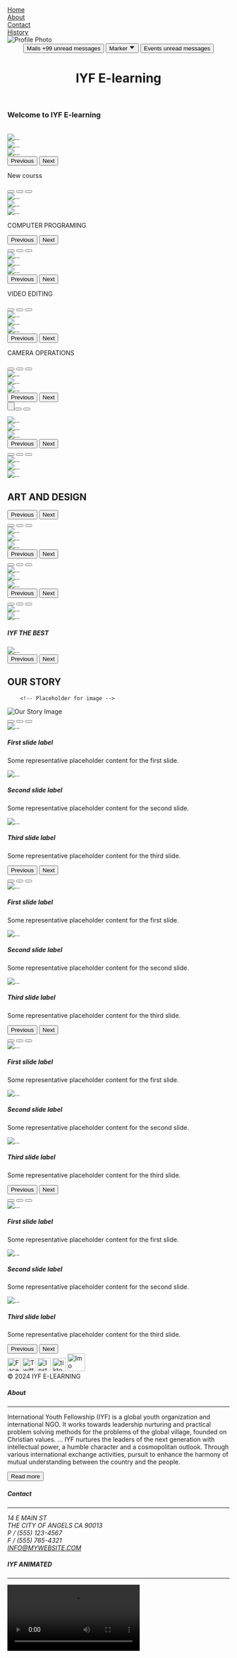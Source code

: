 <!doctype html>
<html>
<head>
  <meta charset="UTF-8">
  <meta name="viewport" content="width=device-width, initial-scale=1.0">
  <title>IYF E-LEARNING</title>
  <link href="/style.css" rel="stylesheet">
  <link rel="stylesheet" href="https://cdn.jsdelivr.net/npm/bootstrap@4.6.2/dist/css/bootstrap.min.css" integrity="sha384-xOolHFLEh07PJGoPkLv1IbcEPTNtaed2xpHsD9ESMhqIYd0nLMwNLD69Npy4HI+N" crossorigin="anonymous">
  <link rel="stylesheet" href="https://cdnjs.cloudflare.com/ajax/libs/font-awesome/4.7.0/css/font-awesome.min.css">
  <link rel="stylesheet" href="https://cdn.jsdelivr.net/npm/bootstrap@5.3.0/dist/css/bootstrap.min.css">
  <script src="https://cdn.jsdelivr.net/npm/jquery@3.5.1/dist/jquery.slim.min.js" integrity="sha384-DfXdz2htPH0lsSSs5nCTpuj/zy4C+OGpamoFVy38MVBnE+IbbVYUew+OrCXaRkfj" crossorigin="anonymous"></script>
<script src="https://cdn.jsdelivr.net/npm/bootstrap@4.6.2/dist/js/bootstrap.bundle.min.js" integrity="sha384-Fy6S3B9q64WdZWQUiU+q4/2Lc9npb8tCaSX9FK7E8HnRr0Jz8D6OP9dO5Vg3Q9ct" crossorigin="anonymous"></script>
</head>
<body>
  <!--navigatiin bar -->
      <nav class="bg-success fixed-top">
         <div class="d-inline p-2 text-bg-dark">
           <a href="#">Home</a>
         </div class="d-inline p-2 text-bg-dark">
         <div class="d-inline p-2 text-bg-dark">
           <a href="/About.html">About</a>
         </div class="d-inline p-2 text-bg-dark">
         <div class="d-inline p-2 text-bg-dark">
           <a href="/Contact.html">Contact</a>
         </div class="d-inline p-2 text-bg-dark">
         <div class="d-inline p-2 text-bg-dark">
           <a href="/History.html">History</a>
         </div class="d-inline p-2 text-bg-dark">
      </nav>
  <div class="p-3 mb-2 bg-success text-white">
    <div class="circle-photo .d-block .d-sm-none">
  <img src="/images/download.png" alt="Profile Photo">
    </div>
  </div>
  <div>
    <header>
      <div class="d-block d-sm-none">
        <button type="button" class="btn btn-primary position-relative">
          Mails <span class="position-absolute top-0 start-100 translate-middle badge rounded-pill bg-secondary">+99 <span class="visually-hidden">unread messages</span></span>
    </button>
        
  <button type="button" class="btn btn-dark position-relative">
          Marker <svg width="1em" height="1em" viewBox="0 0 16 16" class="position-absolute top-100 start-50 translate-middle mt-1 bi bi-caret-down-fill" fill="#212529" xmlns="http://www.w3.org/2000/svg"><path d="M7.247 11.14L2.451 5.658C1.885 5.013 2.345 4 3.204 4h9.592a1 1 0 0 1 .753 1.659l-4.796 5.48a1 1 0 0 1-1.506 0z"/></svg>
        </button>
        
  <button type="button" class="btn btn-primary position-relative">
          Events <span class="position-absolute top-0 start-100 translate-middle badge border border-light rounded-circle bg-danger p-2"><span class="visually-hidden">unread messages</span></span>
        </button>
          <h1 id="header">IYF E-learning</h1>
      </div>
    </header>
         <div>
           <!-- Your website content goes here -->
      <div class="float-sm-left fl oat-md-right float-lg-centre"> 
        <h3 class="text-danger">Welcome to IYF E-learning</h3>
      </div><br>
      <!--first photo pg for lg-->
    <div id="carouselExampleFade" class="carousel slide carousel-fade position-relative">
    <div class="carousel-inner">
      <div class="carousel-item active">
        <img src="/images/auto eng.jpg" class="d-block w-100%" alt="...">
      </div>
      <div class="carousel-item">
          <img src="/images/auto eng 1.jpg" class="d-block w-100%" alt="...">
      </div>
      <div class="carousel-item">
          <img src="/images/auto eng 2.jpg" class="d-block w-100%" alt="...">
        </div>
      </div>
      <button class="carousel-control-prev" type="button" data-bs-target="#carouselExampleFade" data-bs-slide="prev">
        <span class="carousel-control-prev-icon" aria-hidden="true"></span>
        <span class="visually-hidden">Previous</span>
      </button>
      <button class="carousel-control-next" type="button" data-bs-target="#carouselExampleFade" data-bs-slide="next">
        <span class="carousel-control-next-icon" aria-hidden="true"></span>
        <span class="visually-hidden">Next</span>
      </button>
      <div class="position-relative text-center">
        <div class="position-absolute top-100 start-50 translate-middle">
          <p class="bg-success t">New courss</p>
        </div>
      </div>
    </div>
      <!---slides for lg left only --->
  </div>
</body>
      </div>
    </header>
    <main>
    <!--OUR FAVORITE COURSES-->
<div class="hstack gap-3 bg-secondary container .d-none .d-sm-block">
  <div class="row">
    <div class="col">
      <div class="d-inline p-2">
      <div id="carouselExampleDark" class="carousel carousel-dark slide">
    <div class="carousel-indicators">
      <button type="button" data-bs-target="#carouselExampleDark" data-bs-slide-to="0" class="active" aria-current="true" aria-label="Slide 1"></button>
      <button type="button" data-bs-target="#carouselExampleDark" data-bs-slide-to="1" aria-label="Slide 2"></button>
      <button type="button" data-bs-target="#carouselExampleDark" data-bs-slide-to="2" aria-label="Slide 3"></button>
    </div>
    <div class="carousel-inner">
      <div class="carousel-item active" data-bs-interval="10">
        <img src="/images/computer or 2.jpg" class="d-block" w-"100" alt="...">
        <div class="carousel-caption d-none d-md-block">
        </div>
      </div>
      <div class="carousel-item" data-bs-interval="2000">
        <img src="/images/computer or,1.jpg" class="d-block" w-"100%" alt="...">
        <div class="carousel-caption d-none d-md-block">
        </div>
      </div>
      <div class="carousel-item">
        <img src="/images/computer pr.jpg" class="d-block" w-"100%" alt="...">
        <div class="carousel-caption d-none d-md-block">
        </div>
      </div>
        <p>COMPUTER PROGRAMING </p>
    </div>
    <button class="carousel-control-prev" type="button" data-bs-target="#carouselExampleDark" data-bs-slide="prev">
      <span class="carousel-control-prev-icon" aria-hidden="true"></span>
      <span class="visually-hidden">Previous</span>
    </button>
    <button class="carousel-control-next" type="button" data-bs-target="#carouselExampleDark" data-bs-slide="next">
      <span class="carousel-control-next-icon" aria-hidden="true"></span>
      <span class="visually-hidden">Next</span>
    </button>
  </div>
    </div>
    </div>
    <div class="col">
      <div class="d-inline p-2 ms-auto">
      <div id="carouselExampleDark" class="carousel carousel-dark slide">
        <div class="carousel-indicators">
          <button type="button" data-bs-target="#carouselExampleDark" data-bs-slide-to="0" class="active" aria-current="true" aria-label="Slide 1"></button>
          <button type="button" data-bs-target="#carouselExampleDark" data-bs-slide-to="1" aria-label="Slide 2"></button>
          <button type="button" data-bs-target="#carouselExampleDark" data-bs-slide-to="2" aria-label="Slide 3"></button>
        </div>
        <div class="carousel-inner">
          <div class="carousel-item active" data-bs-interval="10000">
            <img src="/images/video rd.jpg" class="d-block w-100" alt="...">
            <div class="carousel-caption d-none d-md-block">
            </div>
          </div>
          <div class="carousel-item" data-bs-interval="2000">
            <img src="/images/video edi.jpg" class="d-block w-100" alt="...">
            <div class="carousel-caption d-none d-md-block">
            </div>
          </div>
          <div class="carousel-item">
            <img src="/images/video ed.jpg" class="d-block w-100" alt="...">
            <div class="carousel-caption d-none d-md-block">
            </div>
          </div>
        </div>
        <button class="carousel-control-prev" type="button" data-bs-target="#carouselExampleDark" data-bs-slide="prev">
          <span class="carousel-control-prev-icon" aria-hidden="true"></span>
          <span class="visually-hidden">Previous</span>
        </button>
        <button class="carousel-control-next" type="button" data-bs-target="#carouselExampleDark" data-bs-slide="next">
          <span class="carousel-control-next-icon" aria-hidden="true"></span>
          <span class="visually-hidden">Next</span>
        </button>
      </div>
    </div>
      <p>VIDEO EDITING</p>
    </div>
    <div class="vr"></div>
    <div class="col">
      <div class="d-inline p-2">
      <div id="carouselExampleDark" class="carousel carousel-dark slide">
        <div class="carousel-indicators">
          <button type="button" data-bs-target="#carouselExampleDark" data-bs-slide-to="0" class="active" aria-current="true" aria-label="Slide 1"></button>
          <button type="button" data-bs-target="#carouselExampleDark" data-bs-slide-to="1" aria-label="Slide 2"></button>
          <button type="button" data-bs-target="#carouselExampleDark" data-bs-slide-to="2" aria-label="Slide 3"></button>
        </div>
        <div class="carousel-inner">
          <div class="carousel-item active" data-bs-interval="10000">
            <img src="/images/camera op 2.jpg" class="d-block w-100" alt="...">
            <div class="carousel-caption d-none d-md-block">
            </div>
          </div>
          <div class="carousel-item" data-bs-interval="2000">
            <img src="/images/camera op 1.jpg" class="d-block w-100" alt="...">
            <div class="carousel-caption d-none d-md-block">
            </div>
          </div>
          <div class="carousel-item">
            <img src="/images/camera op.jpg" class="d-block w-100" alt="...">
            <div class="carousel-caption d-none d-md-block">
            </div>
          </div>
        </div>
        <button class="carousel-control-prev" type="button" data-bs-target="#carouselExampleDark" data-bs-slide="prev">
          <span class="carousel-control-prev-icon" aria-hidden="true"></span>
          <span class="visually-hidden">Previous</span>
        </button>
        <button class="carousel-control-next" type="button" data-bs-target="#carouselExampleDark" data-bs-slide="next">
          <span class="carousel-control-next-icon" aria-hidden="true"></span>
          <span class="visually-hidden">Next</span>
        </button>
      </div>
    </div>
      <p>CAMERA OPERATIONS </p>
    </div>
    <div class="col">
      <div class="d-inline p-2">
      <div id="carouselExampleDark" class="carousel carousel-dark slide">
        <div class="carousel-indicators">
          <button type="button" data-bs-target="#carouselExampleDark" data-bs-slide-to="0" class="active" aria-current="true" aria-label="Slide 1"></button>
          <button type="button" data-bs-target="#carouselExampleDark" data-bs-slide-to="1" aria-label="Slide 2"></button>
          <button type="button" data-bs-target="#carouselExampleDark" data-bs-slide-to="2" aria-label="Slide 3"></button>
        </div>
        <div class="carousel-inner">
          <div class="carousel-item active" data-bs-interval="10000">
            <img src="..." class="d-block w-100" alt="...">
            <div class="carousel-caption d-none d-md-block">
            </div>
          </div>
          <div class="carousel-item" data-bs-interval="2000">
            <img src="..." class="d-block w-100" alt="...">
            <div class="carousel-caption d-none d-md-block">
            </div>
          </div>
          <div class="carousel-item">
            <img src="..." class="d-block w-100" alt="...">
            <div class="carousel-caption d-none d-md-block">

  </div>
 </div>
 </div>
        <button class="carousel-control-prev" type="button" data-bs-target="#carouselExampleDark" data-bs-slide="prev">
          <span class="carousel-control-prev-icon" aria-hidden="true"></span>
          <span class="visually-hidden">Previous</span>
        </button>
        <button class="carousel-control-next" type="button" data-bs-target="#carouselExampleDark" data-bs-slide="next">
          <span class="carousel-control-next-icon" aria-hidden="true"></span>
          <span class="visually-hidden">Next</span>
        </button>
      </div>
    </div>
    </div>
  </div>
</div>
<!--just a slide for both sm&lg-->
  <div id="carouselExampleIndicators" class="carousel slide .d-none .d-sm-block">
    <div class="carousel-indicators">
      <button type="button" data-bs-target="#carouselExampleIndicators" data-bs-slide-to="0" class="active" aria-current="true" aria-label="Slide 1"<button type="button" class="btn btn-primary position-relative">
 
   <button type="button" data-bs-target="#carouselExampleIndicators" data-bs-slide-to="1" aria-label="Slide 2"></button>
      <button type="button" data-bs-target="#carouselExampleIndicators" data-bs-slide-to="2" aria-label="Slide 3"></button>
    </div>
  
  <!---- image slides--->
  <div class="carousel-inner">
      <div class="carousel-item active">
        <img src="/images/auto eng 1.jpg" class="d-block" w-"100" alt="...">
      </div>
      <div class="carousel-item">
        <img src="/images/auto eng 2.jpg" class="d-block" w-"100" alt="...">
      </div>
      <div class="carousel-item">
        <img src="/images/auto eng.jpg" class="d-block" w-"100" alt="...">
      </div>
    </div>
  <button class="carousel-control-prev" type="button" data-bs-target="#carouselExampleIndicators" data-bs-slide="prev">
    <span class="carousel-control-prev-icon" aria-hidden="true"></span>
    <span class="visually-hidden">Previous</span>
  </button>
  <button class="carousel-control-next" type="button" data-bs-target="#carouselExampleIndicators" data-bs-slide="next">
    <span class="carousel-control-next-icon" aria-hidden="true"></span>
    <span class="visually-hidden">Next</span>
  </button>
</div>
<div class="hstack gap-3 bg-secondary container">
  <div class="row">
    <div class="col">
      <div class="d-inline p-2">
      <div id="carouselExampleDark" class="carousel carousel-dark slide">
    <div class="carousel-indicators">
      <button type="button" data-bs-target="#carouselExampleDark" data-bs-slide-to="0" class="active" aria-current="true" aria-label="Slide 1"></button>
      <button type="button" data-bs-target="#carouselExampleDark" data-bs-slide-to="1" aria-label="Slide 2"></button>
      <button type="button" data-bs-target="#carouselExampleDark" data-bs-slide-to="2" aria-label="Slide 3"></button>
    </div>
    <div class="carousel-inner">
      <div class="carousel-item active" data-bs-interval="20">
        <img src="/images/art & de.jpg" class="d-block" w-"100%" alt="...">
        <div class="carousel-caption d-none d-md-block">
        </div>
      </div>
      <div class="carousel-item" data-bs-interval="20">
        <img src="/images/art & des.jpg" class="d-block" w-"100%" alt="...">
        <div class="carousel-caption d-none d-md-block">
        </div>
      </div>
      <div class="carousel-item">
        <img src="/images/art & des.jpg" class="d-block" w-"100%" alt="...">
        <div class="carousel-caption d-none d-md-block">
        </div>
      </div>
      <h2>ART AND DESIGN</h2>
    </div>
    <button class="carousel-control-prev" type="button" data-bs-target="#carouselExampleDark" data-bs-slide="prev">
      <span class="carousel-control-prev-icon" aria-hidden="true"></span>
      <span class="visually-hidden">Previous</span>
    </button>
    <button class="carousel-control-next" type="button" data-bs-target="#carouselExampleDark" data-bs-slide="next">
      <span class="carousel-control-next-icon" aria-hidden="true"></span>
      <span class="visually-hidden">Next</span>
    </button>
  </div>
    </div>
    </div>
    <div class="col">
      <div class="d-inline p-2 ms-auto">
      <div id="carouselExampleDark" class="carousel carousel-dark slide">
        <div class="carousel-indicators">
          <button type="button" data-bs-target="#carouselExampleDark" data-bs-slide-to="0" class="active" aria-current="true" aria-label="Slide 1"></button>
          <button type="button" data-bs-target="#carouselExampleDark" data-bs-slide-to="1" aria-label="Slide 2"></button>
          <button type="button" data-bs-target="#carouselExampleDark" data-bs-slide-to="2" aria-label="Slide 3"></button>
        </div>
        <div class="carousel-inner">
          <div class="carousel-item active" data-bs-interval="20">
            <img src="/images/chapel 1.jpg" class="d-block" w-"100" alt="...">
            <div class="carousel-caption d-none d-md-block">
            </div>
          </div>
          <div class="carousel-item" data-bs-interval="20">
            <img src="/images/chapel.jpg" class="d-block" w-"100" alt="...">
            <div class="carousel-caption d-none d-md-block">
            </div>
          </div>
          <div class="carousel-item">
            <img src="/images/chapel 2.jpgo" class="d-block" w-"100" alt="...">
            <div class="carousel-caption d-none d-md-block">
            </div>
          </div>
        </div>
        <button class="carousel-control-prev" type="button" data-bs-target="#carouselExampleDark" data-bs-slide="prev">
          <span class="carousel-control-prev-icon" aria-hidden="true"></span>
          <span class="visually-hidden">Previous</span>
        </button>
        <button class="carousel-control-next" type="button" data-bs-target="#carouselExampleDark" data-bs-slide="next">
          <span class="carousel-control-next-icon" aria-hidden="true"></span>
          <span class="visually-hidden">Next</span>
        </button>
      </div>
    </div>
    </div>
    <div class="vr"></div>
    <div class="col">
      <div class="d-inline p-2">
      <div id="carouselExampleDark" class="carousel carousel-dark slide">
        <div class="carousel-indicators">
          <button type="button" data-bs-target="#carouselExampleDark" data-bs-slide-to="0" class="active" aria-current="true" aria-label="Slide 1"></button>
          <button type="button" data-bs-target="#carouselExampleDark" data-bs-slide-to="1" aria-label="Slide 2"></button>
          <button type="button" data-bs-target="#carouselExampleDark" data-bs-slide-to="2" aria-label="Slide 3"></button>
        </div>
        <div class="carousel-inner">
          <div class="carousel-item active" data-bs-interval="20">
            <img src="/images/Korea language 2.jpg" class="d-block" w-"100" alt="...">
            <div class="carousel-caption d-none d-md-block">
            </div>
          </div>
          <div class="carousel-item" data-bs-interval="20">
            <img src="/images/Korea language 3.jpg" class="d-block" w-"100" alt="...">
            <div class="carousel-caption d-none d-md-block">
            </div>
          </div>
          <div class="carousel-item">
            <img src="/images/Korea language.jpg" class="d-block" w-"100" alt="...">
            <div class="carousel-caption d-none d-md-block">
            </div>
          </div>
        </div>
        <button class="carousel-control-prev" type="button" data-bs-target="#carouselExampleDark" data-bs-slide="prev">
          <span class="carousel-control-prev-icon" aria-hidden="true"></span>
          <span class="visually-hidden">Previous</span>
        </button>
        <button class="carousel-control-next" type="button" data-bs-target="#carouselExampleDark" data-bs-slide="next">
          <span class="carousel-control-next-icon" aria-hidden="true"></span>
          <span class="visually-hidden">Next</span>
        </button>
      </div>
    </div>
    </div>
    <div class="col">
      <div class="d-inline p-2">
      <div id="carouselExampleDark" class="carousel carousel-dark slide">
        <div class="carousel-indicators">
          <button type="button" data-bs-target="#carouselExampleDark" data-bs-slide-to="0" class="active" aria-current="true" aria-label="Slide 1"></button>
          <button type="button" data-bs-target="#carouselExampleDark" data-bs-slide-to="1" aria-label="Slide 2"></button>
          <button type="button" data-bs-target="#carouselExampleDark" data-bs-slide-to="2" aria-label="Slide 3"></button>
        </div>
        <div class="carousel-inner">
          <div class="carousel-item active" data-bs-interval="20">
            <img src="/images/music 1.jpg" class="d-block" w-"100" alt="...">
            <div class="carousel-caption d-none d-md-block">
            </div>
          </div>
          <div class="carousel-item" data-bs-interval="20">
            <img src="/images/music 2.jpg" class="d-block" w-"100" alt="...">
            <div class="carousel-caption d-none d-md-block">
              <h5>IYF THE BEST</h5>
            </div>
          </div>
          <div class="carousel-item">
            <img src="/images/music.jpg" class="d-block w-100" alt="...">
            <div class="carousel-caption d-none d-md-block">
            </div>
          </div>
        </div>
        <button class="carousel-control-prev" type="button" data-bs-target="#carouselExampleDark" data-bs-slide="prev">
          <span class="carousel-control-prev-icon" aria-hidden="true"></span>
          <span class="visually-hidden">Previous</span>
        </button>
        <button class="carousel-control-next" type="button" data-bs-target="#carouselExampleDark" data-bs-slide="next">
          <span class="carousel-control-next-icon" aria-hidden="true"></span>
          <span class="visually-hidden">Next</span>
        </button>
      </div>
    </div>
    </div>
  </div>
  <div class="container mt-5">
    <div class="row">
        <div class="col-md-6">
            <h2>OUR STORY</h2>
            <!-- Add your text here -->
            <p>
              
   </p>
  </div>

        <!-- Placeholder for image -->
  <div class="col-md-6 d-none d-sm-block">
            <img src="your-image-source.jpg" alt="Our Story Image" class="img-fluid">
        </div>
    </div>
</div>
<div class="hstack gap-3 bg-secondary container">
  <div class="row">
    <div class="col">
      <div class="d-inline p-2">
      <div id="carouselExampleDark" class="carousel carousel-dark slide">
    <div class="carousel-indicators">
      <button type="button" data-bs-target="#carouselExampleDark" data-bs-slide-to="0" class="active" aria-current="true" aria-label="Slide 1"></button>
      <button type="button" data-bs-target="#carouselExampleDark" data-bs-slide-to="1" aria-label="Slide 2"></button>
      <button type="button" data-bs-target="#carouselExampleDark" data-bs-slide-to="2" aria-label="Slide 3"></button>
    </div>
    <div class="carousel-inner">
      <div class="carousel-item active" data-bs-interval="10000">
        <img src="..." class="d-block w-25%" alt="...">
        <div class="carousel-caption d-none d-md-block">
          <h5>First slide label</h5>
          <p>Some representative placeholder content for the first slide.</p>
        </div>
      </div>
      <div class="carousel-item" data-bs-interval="2000">
        <img src="..." class="d-block w-25%" alt="...">
        <div class="carousel-caption d-none d-md-block">
          <h5>Second slide label</h5>
          <p>Some representative placeholder content for the second slide.</p>
        </div>
      </div>
      <div class="carousel-item">
        <img src="..." class="d-block w-25%" alt="...">
        <div class="carousel-caption d-none d-md-block">
          <h5>Third slide label</h5>
          <p>Some representative placeholder content for the third slide.</p>
        </div>
      </div>
    </div>
    <button class="carousel-control-prev" type="button" data-bs-target="#carouselExampleDark" data-bs-slide="prev">
      <span class="carousel-control-prev-icon" aria-hidden="true"></span>
      <span class="visually-hidden">Previous</span>
    </button>
    <button class="carousel-control-next" type="button" data-bs-target="#carouselExampleDark" data-bs-slide="next">
      <span class="carousel-control-next-icon" aria-hidden="true"></span>
      <span class="visually-hidden">Next</span>
    </button>
  </div>
    </div>
    </div>
    <div class="col">
      <div class="d-inline p-2 ms-auto">
      <div id="carouselExampleDark" class="carousel carousel-dark slide">
        <div class="carousel-indicators">
          <button type="button" data-bs-target="#carouselExampleDark" data-bs-slide-to="0" class="active" aria-current="true" aria-label="Slide 1"></button>
          <button type="button" data-bs-target="#carouselExampleDark" data-bs-slide-to="1" aria-label="Slide 2"></button>
          <button type="button" data-bs-target="#carouselExampleDark" data-bs-slide-to="2" aria-label="Slide 3"></button>
        </div>
        <div class="carousel-inner">
          <div class="carousel-item active" data-bs-interval="10000">
            <img src="..." class="d-block w-100" alt="...">
            <div class="carousel-caption d-none d-md-block">
              <h5>First slide label</h5>
              <p>Some representative placeholder content for the first slide.</p>
            </div>
          </div>
          <div class="carousel-item" data-bs-interval="2000">
            <img src="..." class="d-block w-100" alt="...">
            <div class="carousel-caption d-none d-md-block">
              <h5>Second slide label</h5>
              <p>Some representative placeholder content for the second slide.</p>
            </div>
          </div>
          <div class="carousel-item">
            <img src="..." class="d-block w-100" alt="...">
            <div class="carousel-caption d-none d-md-block">
              <h5>Third slide label</h5>
              <p>Some representative placeholder content for the third slide.</p>
            </div>
          </div>
        </div>
        <button class="carousel-control-prev" type="button" data-bs-target="#carouselExampleDark" data-bs-slide="prev">
          <span class="carousel-control-prev-icon" aria-hidden="true"></span>
          <span class="visually-hidden">Previous</span>
        </button>
        <button class="carousel-control-next" type="button" data-bs-target="#carouselExampleDark" data-bs-slide="next">
          <span class="carousel-control-next-icon" aria-hidden="true"></span>
          <span class="visually-hidden">Next</span>
        </button>
      </div>
    </div>
    </div>
    <div class="vr"></div>
    <div class="col">
      <div class="d-inline p-2">
      <div id="carouselExampleDark" class="carousel carousel-dark slide">
        <div class="carousel-indicators">
          <button type="button" data-bs-target="#carouselExampleDark" data-bs-slide-to="0" class="active" aria-current="true" aria-label="Slide 1"></button>
          <button type="button" data-bs-target="#carouselExampleDark" data-bs-slide-to="1" aria-label="Slide 2"></button>
          <button type="button" data-bs-target="#carouselExampleDark" data-bs-slide-to="2" aria-label="Slide 3"></button>
        </div>
        <div class="carousel-inner">
          <div class="carousel-item active" data-bs-interval="10000">
            <img src="..." class="d-block w-100" alt="...">
            <div class="carousel-caption d-none d-md-block">
              <h5>First slide label</h5>
              <p>Some representative placeholder content for the first slide.</p>
            </div>
          </div>
          <div class="carousel-item" data-bs-interval="2000">
            <img src="..." class="d-block w-100" alt="...">
            <div class="carousel-caption d-none d-md-block">
              <h5>Second slide label</h5>
              <p>Some representative placeholder content for the second slide.</p>
            </div>
          </div>
          <div class="carousel-item">
            <img src="..." class="d-block w-100" alt="...">
            <div class="carousel-caption d-none d-md-block">
              <h5>Third slide label</h5>
              <p>Some representative placeholder content for the third slide.</p>
            </div>
          </div>
        </div>
        <button class="carousel-control-prev" type="button" data-bs-target="#carouselExampleDark" data-bs-slide="prev">
          <span class="carousel-control-prev-icon" aria-hidden="true"></span>
          <span class="visually-hidden">Previous</span>
        </button>
        <button class="carousel-control-next" type="button" data-bs-target="#carouselExampleDark" data-bs-slide="next">
          <span class="carousel-control-next-icon" aria-hidden="true"></span>
          <span class="visually-hidden">Next</span>
        </button>
      </div>
    </div>
    </div>
    <div class="col">
      <div class="d-inline p-2">
      <div id="carouselExampleDark" class="carousel carousel-dark slide">
        <div class="carousel-indicators">
          <button type="button" data-bs-target="#carouselExampleDark" data-bs-slide-to="0" class="active" aria-current="true" aria-label="Slide 1"></button>
          <button type="button" data-bs-target="#carouselExampleDark" data-bs-slide-to="1" aria-label="Slide 2"></button>
          <button type="button" data-bs-target="#carouselExampleDark" data-bs-slide-to="2" aria-label="Slide 3"></button>
        </div>
        <div class="carousel-inner">
          <div class="carousel-item active" data-bs-interval="10000">
            <img src="..." class="d-block w-100" alt="...">
            <div class="carousel-caption d-none d-md-block">
              <h5>First slide label</h5>
              <p>Some representative placeholder content for the first slide.</p>
            </div>
          </div>
          <div class="carousel-item" data-bs-interval="2000">
            <img src="..." class="d-block w-100" alt="...">
            <div class="carousel-caption d-none d-md-block">
              <h5>Second slide label</h5>
              <p>Some representative placeholder content for the second slide.</p>
            </div>
          </div>
          <div class="carousel-item">
            <img src="..." class="d-block w-100" alt="...">
            <div class="carousel-caption d-none d-md-block">
              <h5>Third slide label</h5>
              <p>Some representative placeholder content for the third slide.</p>
            </div>
          </div>
        </div>
        <button class="carousel-control-prev" type="button" data-bs-target="#carouselExampleDark" data-bs-slide="prev">
          <span class="carousel-control-prev-icon" aria-hidden="true"></span>
          <span class="visually-hidden">Previous</span>
        </button>
        <button class="carousel-control-next" type="button" data-bs-target="#carouselExampleDark" data-bs-slide="next">
          <span class="carousel-control-next-icon" aria-hidden="true"></span>
          <span class="visually-hidden">Next</span>
        </button>
      </div>
    </div>
    </div>
  </div>
</div>
</div>
    </main>
  <!---navigation bar---->
    <footer>
    <div>
      <a href="https://www.facebook.com/iyfthika?mibextid=rS40aB7S9Ucbxw6v"><img src="/images/facebook.png" alt="Facebook" width="30px" target="_blank"></a>
      <a href="https://www.twitter.com/IYFWorld?s=09"><img src="/images/Twitter.png" alt="Twitter" width="30px" target="_blank"></a>
      <a href="https://www.instagram.com/iyf_thika?igsh=MWZtdzZjbGgwZDhldQ=="><img src="/images/Instagram.jpeg" alt="Instagram" width="30px" target="_blank"></a>
      <a href="#"><img src="/images/TikTok.png" alt="tiktok" width="30px" target="_blank"></a>
      <a href="#"><img src="/images/imo.png" alt="Imo" width="40px"></a>
    </div>
     <div class="p-3 mb-2 bg-info text-whitefooter bg-dark text-white text-center p-2 ">
      &copy; 2024 IYF E-LEARNING
     </div class="p-3 mb-2 bg-success text-whit" >
    </footer>
      <div class="container">
        <div class="row">
            <!-- Column 1 -->
          <div class="col-md-4">
              <div class="container mt-5">
              <h5>About</h5><hr>
              <p>International Youth Fellowship (IYF) is a global youth organization and international NGO. It works towards leadership nurturing and practical problem solving methods for the problems of the global village, founded on Christian values.
              <span id="dots">...</span><span id="more">
              IYF nurtures the leaders of the next generation with intellectual power, a humble character and a cosmopolitan outlook. Through various international exchange activities, pursuit to enhance the harmony of mutual understanding between the country and the people.</span></p>
              <button onclick="myFunction()" id="myBtn" class="btn btn-primary">Read more</button>
            </div>
           </div>
            <!-- Column 2 -->
          <div class="col-md-4">
                <h5>Contact</h5><hr>
                <address>
                    14 E MAIN ST<br>
                    THE CITY OF ANGELS CA 90013<br>
                    P / (555) 123-4567<br>
                    F / (555) 765-4321<br>
                    <a href="mailto:info@mywebsite.com">INFO@MYWEBSITE.COM</a>
                </address>
            </div>
            <!-- Column 3 -->
          <div class="col-md-4">
                <h5>IYF ANIMATED</h5><hr>
                  <video src="/videos /Prog+pro.mp4"></video>
            </div>
        </div>  
  </div>
  </div>  
  <script src="https://cdn.jsdelivr.net/npm/jquery@3.5.1/dist/jquery.slim.min.js" integrity="sha384-DfXdz2htPH0lsSSs5nCTpuj/zy4C+OGpamoFVy38MVBnE+IbbVYUew+OrCXaRkfj" crossorigin="anonymous"></script>
  <script src="https://cdn.jsdelivr.net/npm/popper.js@1.16.1/dist/umd/popper.min.js" integrity="sha384-9/reFTGAW83EW2RDu2S0VKaIzap3H66lZH81PoYlFhbGU+6BZp6G7niu735Sk7lN" crossorigin="anonymous"></script>
  <script src="https://cdn.jsdelivr.net/npm/bootstrap@4.6.2/dist/js/bootstrap.min.js" integrity="sha384-+sLIOodYLS7CIrQpBjl+C7nPvqq+FbNUBDunl/OZv93DB7Ln/533i8e/mZXLi/P+" crossorigin="anonymous"></script>
  <script src="https://cdn.jsdelivr.net/npm/@popperjs/core@2.11.8/dist/umd/popper.min.js" integrity="sha384-I7E8VVD/ismYTF4hNIPjVp/Zjvgyol6VFvRkX/vR+Vc4jQkC+hVqc2pM8ODewa9r" crossorigin="anonymous"></script>
  <script src="https://cdn.jsdelivr.net/npm/bootstrap@5.3.0/dist/js/bootstrap.bundle.min.js"></script>
<script src="https://cdn.jsdelivr.net/npm/bootstrap@5.3.3/dist/js/bootstrap.min.js" integrity="sha384-0pUGZvbkm6XF6gxjEnlmuGrJXVbNuzT9qBBavbLwCsOGabYfZo0T0to5eqruptLy" crossorigin="anonymous"></script>
<script src="/main.js"></script>
</body>
</html>
